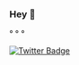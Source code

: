 ### Hey 👋
°
°
°

[![Twitter Badge](https://img.shields.io/badge/-@julia_haubert-F64AD1?style=flat-square&labelColor=FD82E2&logo=twitter&logoColor=white&link=https://twitter.com/julia_haubert)](https://twitter.com/julia_haubert)
